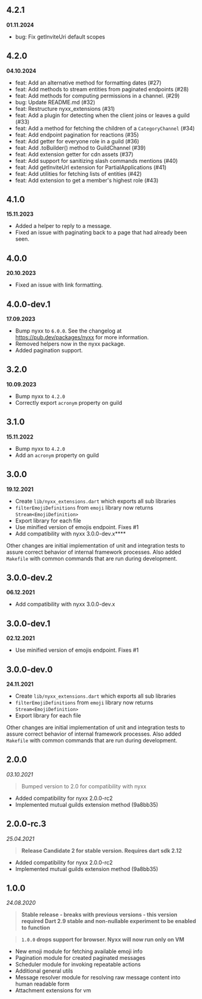 ## 4.2.1
__01.11.2024__

- bug: Fix getInviteUri default scopes

## 4.2.0
__04.10.2024__

- feat: Add an alternative method for formatting dates (#27)
- feat: Add methods to stream entities from paginated endpoints (#28)
- feat: Add methods for computing permissions in a channel. (#29)
- bug: Update README.md (#32)
- feat: Restructure nyxx_extensions (#31)
- feat: Add a plugin for detecting when the client joins or leaves a guild (#33)
- feat: Add a method for fetching the children of a `CategoryChannel` (#34)
- feat: Add endpoint pagination for reactions (#35)
- feat: Add getter for everyone role in a guild (#36)
- feat: Add .toBuilder() method to GuildChannel (#39)
- feat: Add extension getter for cdn assets (#37)
- feat: Add support for sanitizing slash commands mentions (#40)
- feat: Add getInviteUrl extension for PartialApplications (#41)
- feat: Add utilities for fetching lists of entities (#42)
- feat: Add extension to get a member's highest role (#43)

## 4.1.0
__15.11.2023__

- Added a helper to reply to a message.
- Fixed an issue with paginating back to a page that had already been seen.

## 4.0.0
__20.10.2023__

- Fixed an issue with link formatting.

## 4.0.0-dev.1
__17.09.2023__

- Bump nyxx to `6.0.0`. See the changelog at https://pub.dev/packages/nyxx for more information.
- Removed helpers now in the nyxx package.
- Added pagination support.

## 3.2.0
__10.09.2023__

- Bump nyxx to `4.2.0`
- Correctly export `acronym` property on guild

## 3.1.0
__15.11.2022__

- Bump nyxx to `4.2.0`
- Add an `acronym` property on guild

## 3.0.0
__19.12.2021__

- Create `lib/nyxx_extensions.dart` which exports all sub libraries
- `filterEmojiDefinitions` from `emoji` library now returns `Stream<EmojiDefinition>`
- Export library for each file
- Use minified version of emojis endpoint. Fixes #1
- Add compatibility with nyxx 3.0.0-dev.x****

Other changes are initial implementation of unit and integration tests to assure correct behavior of internal framework
processes. Also added `Makefile` with common commands that are run during development.

## 3.0.0-dev.2
__06.12.2021__

- Add compatibility with nyxx 3.0.0-dev.x

## 3.0.0-dev.1
__02.12.2021__

- Use minified version of emojis endpoint. Fixes #1

## 3.0.0-dev.0
__24.11.2021__

- Create `lib/nyxx_extensions.dart` which exports all sub libraries
- `filterEmojiDefinitions` from `emoji` library now returns `Stream<EmojiDefinition>`
- Export library for each file

Other changes are initial implementation of unit and integration tests to assure correct behavior of internal framework
processes. Also added `Makefile` with common commands that are run during development.

## 2.0.0
_03.10.2021_

> Bumped version to 2.0 for compatibility with nyxx

- Added compatibility for nyxx 2.0.0-rc2
- Implemented mutual guilds extension method (9a8bb35)

## 2.0.0-rc.3
_25.04.2021_

> **Release Candidate 2 for stable version. Requires dart sdk 2.12**

 - Added compatibility for nyxx 2.0.0-rc2
 - Implemented mutual guilds extension method (9a8bb35)

## 1.0.0
_24.08.2020_

> **Stable release - breaks with previous versions - this version required Dart 2.9 stable and non-nullable experiment to be enabled to function**

> **`1.0.0` drops support for browser. Nyxx will now run only on VM**

 - New emoji module for fetching available emoji info 
 - Pagination module for created paginated messages
 - Scheduler module for invoking repeatable actions
 - Additional general utils
 - Message resolver module for resolving raw message content into human readable form
 - Attachment extensions for vm
